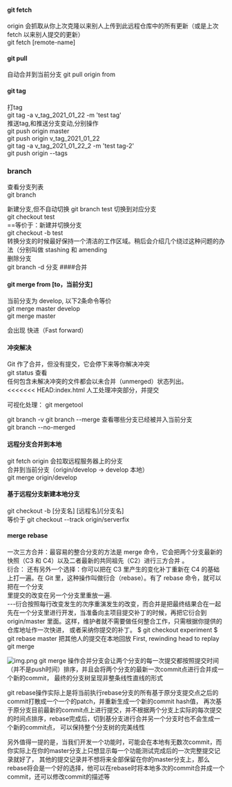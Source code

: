 



#### git fetch  
origin 会抓取从你上次克隆以来别人上传到此远程仓库中的所有更新（或是上次 fetch 以来别人提交的更新）    
git fetch [remote-name]     
####  git pull
 自动合并到当前分支 git pull origin from     
  
#### git tag
打tag    
git tag -a v_tag_2021_01_22 -m 'test tag'   
推送tag,和推送分支变动,分别操作  
git push origin master  
git push origin v_tag_2021_01_22    
git tag -a v_tag_2021_01_22_2 -m 'test tag-2'   
git push origin --tags  

### branch      
查看分支列表  
git branch  

新建分支,但不自动切换 
git branch test 
切换到对应分支     
git checkout test   
==等价于：新建并切换分支   
git checkout -b test    
转换分支的时候最好保持一个清洁的工作区域。稍后会介绍几个绕过这种问题的办法（分别叫做 stashing 和 amending  
删除分支    
git branch -d 分支
####合并
#### git merge from [to，当前分支]
当前分支为 develop, 以下2条命令等价         
git merge master develop     
git merge master

会出现 快进（Fast forward）

#### 冲突解决    
Git 作了合并，但没有提交，它会停下来等你解决冲突  
git status 查看   
任何包含未解决冲突的文件都会以未合并（unmerged）状态列出。   
<<<<<<< HEAD:index.html
人工处理冲突部分，并提交    

可视化处理： git mergetool    

git branch -v 
git branch --merge 查看哪些分支已经被并入当前分支  
git branch --no-merged

#### 远程分支合并到本地   
git fetch origin 会拉取远程服务器上的分支   
合并到当前分支（origin/develop -> develop 本地）   
git merge origin/develop    

#### 基于远程分支新建本地分支   
git checkout -b [分支名] [远程名]/[分支名]   
等价于 
git checkout --track origin/serverfix   

#### merge rebase   
一次三方合并：最容易的整合分支的方法是 merge 命令，它会把两个分支最新的快照（C3 和 C4）以及二者最新的共同祖先（C2）进行三方合并 。     
衍合： 还有另外一个选择：你可以把在 C3 里产生的变化补丁重新在 C4 的基础上打一遍。在 Git 里，这种操作叫做衍合（rebase）。有了 rebase 命令，就可以把在一个分支    
里提交的改变在另一个分支里重放一遍.  
---衍合按照每行改变发生的次序重演发生的改变，而合并是把最终结果合在一起
先在一个分支里进行开发，当准备向主项目提交补丁的时候，再把它衍合到 origin/master 里面。这样，维护者就不需要做任何整合工作，只需根据你提供的仓库地址作一次快进，
或者采纳你提交的补丁。 
$ git checkout experiment
$ git rebase master  把其他人的提交在本地回放
First, rewinding head to replay
  git merge 

![img.png](img.png)
git merge 操作合并分支会让两个分支的每一次提交都按照提交时间（并不是push时间）排序，并且会将两个分支的最新一次commit点进行合并成一个新的commit，
最终的分支树呈现非整条线性直线的形式

git rebase操作实际上是将当前执行rebase分支的所有基于原分支提交点之后的commit打散成一个一个的patch，并重新生成一个新的commit hash值，
再次基于原分支目前最新的commit点上进行提交，并不根据两个分支上实际的每次提交的时间点排序，rebase完成后，切到基分支进行合并另一个分支时也不会生成一个新的commit点，
可以保持整个分支树的完美线性

另外值得一提的是，当我们开发一个功能时，可能会在本地有无数次commit，而你实际上在你的master分支上只想显示每一个功能测试完成后的一次完整提交记录就好了，
其他的提交记录并不想将来全部保留在你的master分支上，那么rebase将会是一个好的选择，他可以在rebase时将本地多次的commit合并成一个commit，还可以修改commit的描述等



